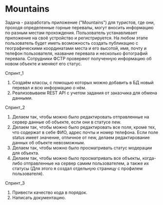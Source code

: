 # Mountains
Задача - разработать приложение ("Mountains") для туристов, где они, проходя определенные горные перевалы, могут вносить информацию по разным местам прохождения. 
Пользователь устанавливает приложение на своё устройство и регистрируется. На любом этапе пользователь будет иметь возможность создать публикацию с географическими координатами места и его высотой, имя, почту и телефон пользователя, название перевала и несколько фотографий перевала. Сотрудники ФСТР проверяют полученную информацию об новом объекте и меняют его статус.

Спринт_1
  1. Создаём классы, с помощью которых можно добавить в БД новый перевал и всю информацию о нём.
  2. Реализовываем REST API с учетом задания от заказчика для обмена данными.

Спринт_2
  1. Делаем так, чтобы можно было редактировать отправленные на сервер данные об объекте, если они в статусе new.
  2. Делаем так, чтобы можно было редактировать все поля, кроме тех, что содержат в себе ФИО, адрес почты и номер телефона. Если поле status имеет значение, отличное от new,
делаем редактирование данных об объекте невозможным.
  4. Делаем так, чтобы можно было просматривать статус модерации для объекта.
  5. Делаем так, чтобы можно было просматривать все объекты, когда-либо отправленные на сервер самим пользователем, а также их статусы (Для этого я создал отдельную страницу с профилем пользователя).

Спринт_3
1. Привести качество кода в порядок.
2. Написать документацию.
